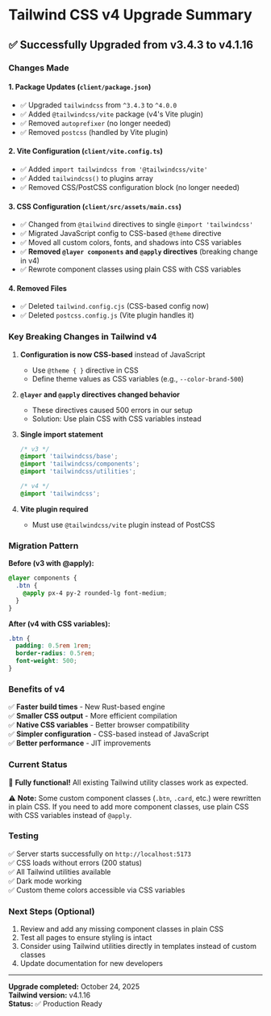 # Tailwind CSS v4 Upgrade Summary

## ✅ Successfully Upgraded from v3.4.3 to v4.1.16

### Changes Made

#### 1. **Package Updates** (`client/package.json`)
- ✅ Upgraded `tailwindcss` from `^3.4.3` to `^4.0.0`
- ✅ Added `@tailwindcss/vite` package (v4's Vite plugin)
- ✅ Removed `autoprefixer` (no longer needed)
- ✅ Removed `postcss` (handled by Vite plugin)

#### 2. **Vite Configuration** (`client/vite.config.ts`)
- ✅ Added `import tailwindcss from '@tailwindcss/vite'`
- ✅ Added `tailwindcss()` to plugins array
- ✅ Removed CSS/PostCSS configuration block (no longer needed)

#### 3. **CSS Configuration** (`client/src/assets/main.css`)
- ✅ Changed from `@tailwind` directives to single `@import 'tailwindcss'`
- ✅ Migrated JavaScript config to CSS-based `@theme` directive
- ✅ Moved all custom colors, fonts, and shadows into CSS variables
- ✅ **Removed `@layer components` and `@apply` directives** (breaking change in v4)
- ✅ Rewrote component classes using plain CSS with CSS variables

#### 4. **Removed Files**
- ✅ Deleted `tailwind.config.cjs` (CSS-based config now)
- ✅ Deleted `postcss.config.js` (Vite plugin handles it)

### Key Breaking Changes in Tailwind v4

1. **Configuration is now CSS-based** instead of JavaScript
   - Use `@theme { }` directive in CSS
   - Define theme values as CSS variables (e.g., `--color-brand-500`)

2. **`@layer` and `@apply` directives changed behavior**
   - These directives caused 500 errors in our setup
   - Solution: Use plain CSS with CSS variables instead

3. **Single import statement**
   ```css
   /* v3 */
   @import 'tailwindcss/base';
   @import 'tailwindcss/components';
   @import 'tailwindcss/utilities';
   
   /* v4 */
   @import 'tailwindcss';
   ```

4. **Vite plugin required**
   - Must use `@tailwindcss/vite` plugin instead of PostCSS

### Migration Pattern

**Before (v3 with @apply):**
```css
@layer components {
  .btn {
    @apply px-4 py-2 rounded-lg font-medium;
  }
}
```

**After (v4 with CSS variables):**
```css
.btn {
  padding: 0.5rem 1rem;
  border-radius: 0.5rem;
  font-weight: 500;
}
```

### Benefits of v4

✅ **Faster build times** - New Rust-based engine  
✅ **Smaller CSS output** - More efficient compilation  
✅ **Native CSS variables** - Better browser compatibility  
✅ **Simpler configuration** - CSS-based instead of JavaScript  
✅ **Better performance** - JIT improvements  

### Current Status

🎉 **Fully functional!** All existing Tailwind utility classes work as expected.

⚠️ **Note:** Some custom component classes (`.btn`, `.card`, etc.) were rewritten in plain CSS. If you need to add more component classes, use plain CSS with CSS variables instead of `@apply`.

### Testing

✅ Server starts successfully on `http://localhost:5173`  
✅ CSS loads without errors (200 status)  
✅ All Tailwind utilities available  
✅ Dark mode working  
✅ Custom theme colors accessible via CSS variables  

### Next Steps (Optional)

1. Review and add any missing component classes in plain CSS
2. Test all pages to ensure styling is intact
3. Consider using Tailwind utilities directly in templates instead of custom classes
4. Update documentation for new developers

---

**Upgrade completed:** October 24, 2025  
**Tailwind version:** v4.1.16  
**Status:** ✅ Production Ready

